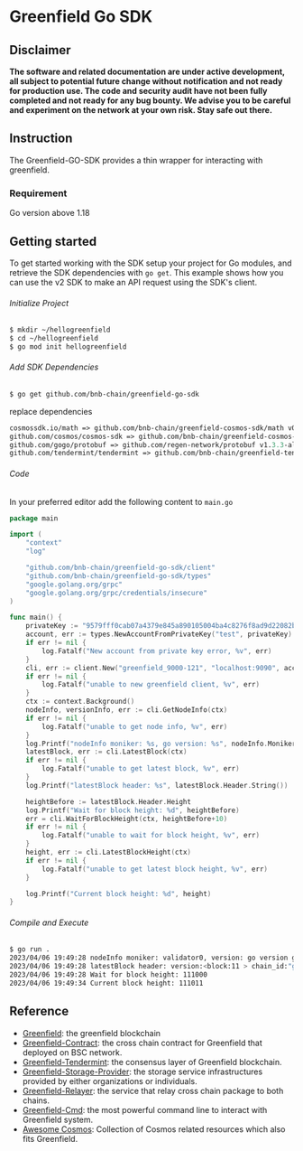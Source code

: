 # Greenfield Go SDK


## Disclaimer
**The software and related documentation are under active development, all subject to potential future change without
notification and not ready for production use. The code and security audit have not been fully completed and not ready
for any bug bounty. We advise you to be careful and experiment on the network at your own risk. Stay safe out there.**

## Instruction

The Greenfield-GO-SDK provides a thin wrapper for interacting with greenfield. 

### Requirement

Go version above 1.18

## Getting started
To get started working with the SDK setup your project for Go modules, and retrieve the SDK dependencies with `go get`.
This example shows how you can use the v2 SDK to make an API request using the SDK's client.

###### Initialize Project

```sh
$ mkdir ~/hellogreenfield
$ cd ~/hellogreenfield
$ go mod init hellogreenfield
```
###### Add SDK Dependencies
```sh
$ go get github.com/bnb-chain/greenfield-go-sdk
```
replace dependencies
```go.mod
cosmossdk.io/math => github.com/bnb-chain/greenfield-cosmos-sdk/math v0.0.0-20230228075616-68ac309b432c
github.com/cosmos/cosmos-sdk => github.com/bnb-chain/greenfield-cosmos-sdk v0.0.13
github.com/gogo/protobuf => github.com/regen-network/protobuf v1.3.3-alpha.regen.1
github.com/tendermint/tendermint => github.com/bnb-chain/greenfield-tendermint v0.0.3
```
###### Code

In your preferred editor add the following content to `main.go`

```go
package main

import (
	"context"
	"log"

	"github.com/bnb-chain/greenfield-go-sdk/client"
	"github.com/bnb-chain/greenfield-go-sdk/types"
	"google.golang.org/grpc"
	"google.golang.org/grpc/credentials/insecure"
)

func main() {
	privateKey := "9579fff0cab07a4379e845a890105004ba4c8276f8ad9d22082b2acbf02d884b"
	account, err := types.NewAccountFromPrivateKey("test", privateKey)
	if err != nil {
		log.Fatalf("New account from private key error, %v", err)
	}
	cli, err := client.New("greenfield_9000-121", "localhost:9090", account, &client.Option{GrpcDialOption: grpc.WithTransportCredentials(insecure.NewCredentials())})
	if err != nil {
		log.Fatalf("unable to new greenfield client, %v", err)
	}
	ctx := context.Background()
	nodeInfo, versionInfo, err := cli.GetNodeInfo(ctx)
	if err != nil {
		log.Fatalf("unable to get node info, %v", err)
	}
	log.Printf("nodeInfo moniker: %s, go version: %s", nodeInfo.Moniker, versionInfo.GoVersion)
	latestBlock, err := cli.LatestBlock(ctx)
	if err != nil {
		log.Fatalf("unable to get latest block, %v", err)
	}
	log.Printf("latestBlock header: %s", latestBlock.Header.String())

	heightBefore := latestBlock.Header.Height
	log.Printf("Wait for block height: %d", heightBefore)
	err = cli.WaitForBlockHeight(ctx, heightBefore+10)
	if err != nil {
		log.Fatalf("unable to wait for block height, %v", err)
	}
	height, err := cli.LatestBlockHeight(ctx)
	if err != nil {
		log.Fatalf("unable to get latest block height, %v", err)
	}

	log.Printf("Current block height: %d", height)
}
```

###### Compile and Execute
```sh
$ go run .
2023/04/06 19:49:28 nodeInfo moniker: validator0, version: go version go1.19.4 darwin/arm64
2023/04/06 19:49:28 latestBlock header: version:<block:11 > chain_id:"greenfield_9000-121" height:111000 time:<seconds:1680781768 nanos:251685000 > last_block_id:<hash:"\035\240\267\r\212\271x\024< \317\212\212\354\230\305\202\004\337y\260\334Qb\020C\315\032J&\236\213" part_set_header:<total:1 hash:"\222N\324\331X@\327E\010\035\206\253\204 \377\242Yw\0278\022!2j\370}u]lx\214>" > > last_commit_hash:"\022=!\tBf\301\344.\241\235fx\324\n\334\374V\313@ae\313\364\030\260\374\267\256t:\026" data_hash:"\343\260\304B\230\374\034\024\232\373\364\310\231o\271$'\256A\344d\233\223L\244\225\231\033xR\270U" validators_hash:"\377cq\253\322\311\231\313\024\325\272\2266\023\017>\307\343\365\213\326\337\271\301\r0\320A\374Ed\266" next_validators_hash:"\377cq\253\322\311\231\313\024\325\272\2266\023\017>\307\343\365\213\326\337\271\301\r0\320A\374Ed\266" consensus_hash:")M\217\275\013\224\267g\247\353\251\204\017)\2325\206\332\177\346\265\336\255;~\354\272\031<@\017\223" app_hash:"\372&\252\033[a'^\313=TJU\305\017N\225cr|#T|\335\213\356=\241\330O\006x" last_results_hash:"\343\260\304B\230\374\034\024\232\373\364\310\231o\271$'\256A\344d\233\223L\244\225\231\033xR\270U" evidence_hash:"\343\260\304B\230\374\034\024\232\373\364\310\231o\271$'\256A\344d\233\223L\244\225\231\033xR\270U" proposer_address:"0x21562548eAd41732C4614e09152624d0A50d9593" 
2023/04/06 19:49:28 Wait for block height: 111000
2023/04/06 19:49:34 Current block height: 111011
```


## Reference

- [Greenfield](https://github.com/bnb-chain/greenfield): the greenfield blockchain
- [Greenfield-Contract](https://github.com/bnb-chain/greenfield-contracts): the cross chain contract for Greenfield that deployed on BSC network.
- [Greenfield-Tendermint](https://github.com/bnb-chain/greenfield-tendermint): the consensus layer of Greenfield blockchain.
- [Greenfield-Storage-Provider](https://github.com/bnb-chain/greenfield-storage-provider): the storage service infrastructures provided by either organizations or individuals.
- [Greenfield-Relayer](https://github.com/bnb-chain/greenfield-relayer): the service that relay cross chain package to both chains.
- [Greenfield-Cmd](https://github.com/bnb-chain/greenfield-cmd): the most powerful command line to interact with Greenfield system.
- [Awesome Cosmos](https://github.com/cosmos/awesome-cosmos): Collection of Cosmos related resources which also fits Greenfield.